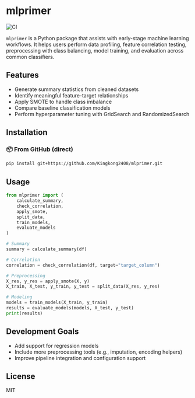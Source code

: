# mlprimer
![CI](https://github.com/Kingkong2408/mlprimer/actions/workflows/ci.yml/badge.svg)


`mlprimer` is a Python package that assists with early-stage machine learning workflows. It helps users perform data profiling, feature correlation testing, preprocessing with class balancing, model training, and evaluation across common classifiers.

## Features

- Generate summary statistics from cleaned datasets
- Identify meaningful feature-target relationships
- Apply SMOTE to handle class imbalance
- Compare baseline classification models
- Perform hyperparameter tuning with GridSearch and RandomizedSearch

## Installation

### 📦 From GitHub (direct)
```bash
pip install git+https://github.com/Kingkong2408/mlprimer.git
```

## Usage

```python
from mlprimer import (
    calculate_summary,
    check_correlation,
    apply_smote,
    split_data,
    train_models,
    evaluate_models
)

# Summary
summary = calculate_summary(df)

# Correlation
correlation = check_correlation(df, target="target_column")

# Preprocessing
X_res, y_res = apply_smote(X, y)
X_train, X_test, y_train, y_test = split_data(X_res, y_res)

# Modeling
models = train_models(X_train, y_train)
results = evaluate_models(models, X_test, y_test)
print(results)
```

## Development Goals

- Add support for regression models
- Include more preprocessing tools (e.g., imputation, encoding helpers)
- Improve pipeline integration and configuration support

## License
MIT
